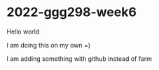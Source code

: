 # 2022-ggg298-week6

Hello world

I am doing this on my own =)

I am adding something with github instead of farm
